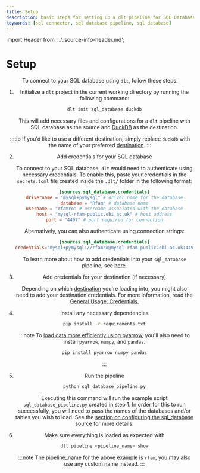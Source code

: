 ```yaml
---
title: Setup
description: basic steps for setting up a dlt pipeline for SQL Database
keywords: [sql connector, sql database pipeline, sql database]
---
```


import Header from '../_source-info-header.md';

# Setup

<Header/>

To connect to your SQL database using `dlt`, follow these steps:

1. Initialize a `dlt` project in the current working directory by running the following command:

    ```sh 
    dlt init sql_database duckdb
    ```

    This will add necessary files and configurations for a `dlt` pipeline with SQL database as the source and
   [DuckDB](../../destinations/duckdb.md) as the destination.

:::tip
If you'd like to use a different destination, simply replace `duckdb` with the name of your preferred [destination](../../destinations).
:::

2. Add credentials for your SQL database

    To connect to your SQL database, `dlt` would need to authenticate using necessary credentials. To enable this, paste your credentials in the `secrets.toml` file created inside the `.dlt/` folder in the following format:
    ```toml
    [sources.sql_database.credentials]
    drivername = "mysql+pymysql" # driver name for the database
    database = "Rfam" # database name
    username = "rfamro" # username associated with the database
    host = "mysql-rfam-public.ebi.ac.uk" # host address
    port = "4497" # port required for connection
    ```

    Alternatively, you can also authenticate using connection strings:
    ```toml
    [sources.sql_database.credentials]
    credentials="mysql+pymysql://rfamro@mysql-rfam-public.ebi.ac.uk:4497/Rfam"
    ```

    To learn more about how to add credentials into your `sql_database` pipeline, see [here](./configuration#configuring-the-connection).  

3. Add credentials for your destination (if necessary)  

    Depending on which [destination](../../destinations) you're loading into, you might also need to add your destination credentials. For more information, read the [General Usage: Credentials.](../../../general-usage/credentials)

4. Install any necessary dependencies  

    ```sh
    pip install -r requirements.txt
    ```

    :::note
    To [load data more efficiently using pyarrow](./configuration#pyarrow), you'll also need to install `pyarrow`, `numpy`, and `pandas`. 

    ```sh
    pip install pyarrow numpy pandas
    ```
    :::

5. Run the pipeline  

    ```sh
    python sql_database_pipeline.py
    ```

    Executing this command will run the example script `sql_database_pipeline.py` created in step 1. In order for this to run successfully, you will need to pass the names of the databases and/or tables you wish to load. 
    See the [section on configuring the sql_database source](./configuration#configuring-the-sql-database-source) for more details.


6. Make sure everything is loaded as expected with  
    ```sh
    dlt pipeline <pipeline_name> show
    ```

   :::note
   The pipeline_name for the above example is `rfam`, you may also use any
   custom name instead. 
   :::  

